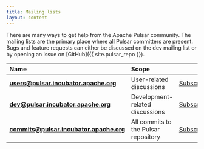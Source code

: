 ```yaml
---
title: Mailing lists
layout: content
---
```



There are many ways to get help from the Apache Pulsar community. The mailing lists are the primary place where all Pulsar committers are present. Bugs and feature requests can either be discussed
on the dev mailing list or by opening an issue on [GitHub]({{ site.pulsar_repo }}).

Name | Scope |  |  |  |
:----|:------|:-|:-|:-|
**users@pulsar.incubator.apache.org**   | User-related discussions        |  [Subscribe](mailto:users-subscribe@pulsar.incubator.apache.org)  |  [Unsubscribe](mailto:users-unsubscribe@pulsar.incubator.apache.org)  |  [Archives](http://mail-archives.apache.org/mod_mbox/incubator-pulsar-users/)  |
**dev@pulsar.incubator.apache.org**     | Development-related discussions |   [Subscribe](mailto:dev-subscribe@pulsar.incubator.apache.org)   |   [Unsubscribe](mailto:dev-unsubscribe@pulsar.incubator.apache.org)   |   [Archives](http://mail-archives.apache.org/mod_mbox/incubator-pulsar-dev/)   |
**commits@pulsar.incubator.apache.org** | All commits to the Pulsar repository   | [Subscribe](mailto:commits-subscribe@pulsar.incubator.apache.org) | [Unsubscribe](mailto:commits-unsubscribe@pulsar.incubator.apache.org) | [Archives](http://mail-archives.apache.org/mod_mbox/incubator-pulsar-commits/) |
